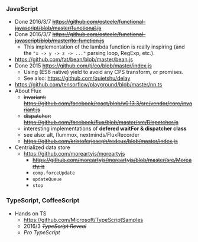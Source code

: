 ### JavaScript

- Done 2016/3/7 ~~https://github.com/osteele/functional-javascript/blob/master/functional.js~~
- Done 2016/3/7 ~~https://github.com/osteele/functional-javascript/blob/master/to-function.js~~
    - This implementation of the lambda function is really inspiring (and the `"x -> y -> z -> ..."` parsing loop, RegExp, etc.).
- https://github.com/fat/bean/blob/master/bean.js
- Done 2015 ~~https://github.com/tj/co/blob/master/index.js~~
    - Using (ES6 native) yield to avoid any CPS transform, or promises.
    - See also: https://github.com/quietshu/delay
- https://github.com/tensorflow/playground/blob/master/nn.ts
- About Flux
    - ~~invariant: https://github.com/facebook/react/blob/v0.13.3/src/vendor/core/invariant.js~~
    - ~~dispatcher: https://github.com/facebook/flux/blob/master/src/Dispatcher.js~~
    - interesting implementations of __defered waitFor & dispatcher class__
    - see also: alt, flummox, nextminds/FluxRecorder
    - ~~https://github.com/kristoferjoseph/redeux/blob/master/index.js~~
- Centrialized data store
    - https://github.com/moreartyjs/moreartyjs
        - ~~https://github.com/moreartyjs/moreartyjs/blob/master/src/Morearty.js~~
        - `comp.forceUpdate`
        - `updateQueue`
        - `stop`
    
### TypeScript, CoffeeScript
- Hands on TS
    - https://github.com/Microsoft/TypeScriptSamples
    - 2016/3 ~~_TypeScript Reveal_~~
    - _Pro TypeScript_
